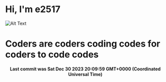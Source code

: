 # Hi, I'm e2517

![Alt Text](https://github.com/E2517/e2517/blob/master/images/background.gif)

# Coders are coders coding codes for coders to code codes

<h4 align="center">Last commit was Sat Dec 30 2023 20:09:59 GMT+0000 (Coordinated Universal Time)</h4>
